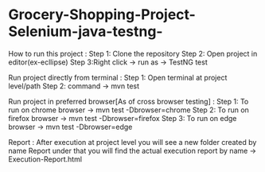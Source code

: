 # Grocery-Shopping-Project-Selenium-java-testng-

How to run this project :
Step 1: Clone the repository
Step 2: Open project in editor(ex-ecllipse)
Step 3:Right click -> run as -> TestNG test

Run project directly from terminal :
Step 1: Open terminal at project level/path
Step 2: command -> mvn test

Run project in preferred browser[As of cross browser testing] :
Step 1: To run on chrome browser -> mvn test -Dbrowser=chrome
Step 2: To run on firefox browser -> mvn test -Dbrowser=firefox
Step 3: To run on edge browser -> mvn test -Dbrowser=edge

Report :
After execution at project level you will see a new folder created by name Report under that you will find the actual execution report by name -> Execution-Report.html
